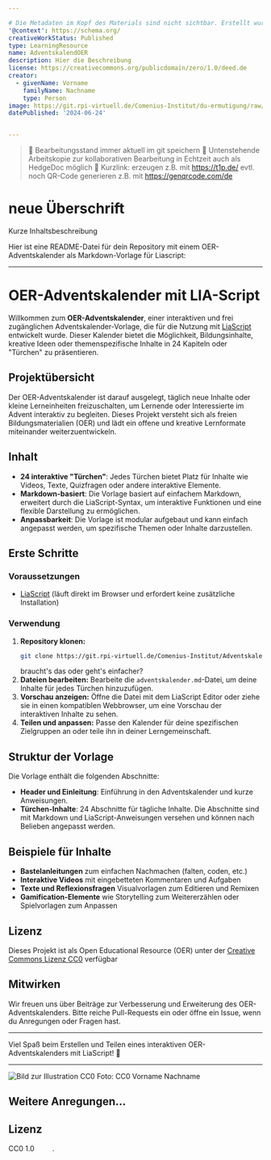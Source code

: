 ```yaml
---

# Die Metadaten im Kopf des Materials sind nicht sichtbar. Erstellt wurden sie mit dem Metadatengenerator von OERSI: https://oersi.gitlab.io/metadata-form/metadata-generator.html 
'@context': https://schema.org/
creativeWorkStatus: Published
type: LearningResource
name: AdventskalendOER
description: Hier die Beschreibung
license: https://creativecommons.org/publicdomain/zero/1.0/deed.de
creator:
  - givenName: Vorname
    familyName: Nachname
    type: Person
image: https://git.rpi-virtuell.de/Comenius-Institut/du-ermutigung/raw/branch/main/du-schaffst-das-uebersicht.jpg
datePublished: '2024-06-24'


---
```


> :floppy_disk:   Bearbeitungsstand immer aktuell im git speichern
> :memo: Untenstehende Arbeitskopie zur kollaborativen Bearbeitung in Echtzeit auch als HedgeDoc möglich
> :link: Kurzlink: erzeugen z.B. mit https://t1p.de/
> evtl. noch QR-Code generieren z.B. mit https://genqrcode.com/de

# neue Überschrift

Kurze Inhaltsbeschreibung

Hier ist eine README-Datei für dein Repository mit einem OER-Adventskalender als Markdown-Vorlage für Liascript:

---

# OER-Adventskalender mit LIA-Script

Willkommen zum **OER-Adventskalender**, einer interaktiven und frei zugänglichen Adventskalender-Vorlage, die für die Nutzung mit [LiaScript](https://liascript.github.io/) entwickelt wurde. Dieser Kalender bietet die Möglichkeit, Bildungsinhalte, kreative Ideen oder themenspezifische Inhalte in 24 Kapiteln oder "Türchen" zu präsentieren.

## Projektübersicht

Der OER-Adventskalender ist darauf ausgelegt, täglich neue Inhalte oder kleine Lerneinheiten freizuschalten, um Lernende oder Interessierte im Advent interaktiv zu begleiten. Dieses Projekt versteht sich als freien Bildungsmaterialien (OER) und lädt ein offene und kreative Lernformate miteinander weiterzuentwickeln.

## Inhalt

- **24 interaktive "Türchen"**: Jedes Türchen bietet Platz für Inhalte wie Videos, Texte, Quizfragen oder andere interaktive Elemente.
- **Markdown-basiert**: Die Vorlage basiert auf einfachem Markdown, erweitert durch die LiaScript-Syntax, um interaktive Funktionen und eine flexible Darstellung zu ermöglichen.
- **Anpassbarkeit**: Die Vorlage ist modular aufgebaut und kann einfach angepasst werden, um spezifische Themen oder Inhalte darzustellen.

## Erste Schritte

### Voraussetzungen

- [LiaScript](https://liascript.github.io/) (läuft direkt im Browser und erfordert keine zusätzliche Installation)

### Verwendung

1. **Repository klonen:**
   ```bash
   git clone https://git.rpi-virtuell.de/Comenius-Institut/AdventskalendOER.git
   ```
   braucht's das oder geht's einfacher?
2. **Dateien bearbeiten:** Bearbeite die `adventskalender.md`-Datei, um deine Inhalte für jedes Türchen hinzuzufügen.
3. **Vorschau anzeigen:** Öffne die Datei mit dem LiaScript Editor oder ziehe sie in einen kompatiblen Webbrowser, um eine Vorschau der interaktiven Inhalte zu sehen.
4. **Teilen und anpassen:** Passe den Kalender für deine spezifischen Zielgruppen an oder teile ihn in deiner Lerngemeinschaft.

## Struktur der Vorlage

Die Vorlage enthält die folgenden Abschnitte:

- **Header und Einleitung**: Einführung in den Adventskalender und kurze Anweisungen.
- **Türchen-Inhalte**: 24 Abschnitte für tägliche Inhalte. Die Abschnitte sind mit Markdown und LiaScript-Anweisungen versehen und können nach Belieben angepasst werden.

## Beispiele für Inhalte

- **Bastelanleitungen** zum einfachen Nachmachen (falten, coden, etc.)
- **Interaktive Videos** mit eingebetteten Kommentaren und Aufgaben
- **Texte und Reflexionsfragen** Visualvorlagen zum Editieren und Remixen
- **Gamification-Elemente** wie Storytelling zum Weitererzählen oder Spielvorlagen zum Anpassen

## Lizenz

Dieses Projekt ist als Open Educational Resource (OER) unter der [Creative Commons Lizenz CC0](https://creativecommons.org/licenses/) verfügbar 

## Mitwirken

Wir freuen uns über Beiträge zur Verbesserung und Erweiterung des OER-Adventskalenders. Bitte reiche Pull-Requests ein oder öffne ein Issue, wenn du Anregungen oder Fragen hast.

---

Viel Spaß beim Erstellen und Teilen eines interaktiven OER-Adventskalenders mit LiaScript! 🎄

---

![Bild zur Illustration CC0](URL)
Foto: CC0 Vorname Nachname

## Weitere Anregungen...


## Lizenz
<p class="attribution" Lizenz: <a target="_blank" rel="noopener noreferrer" href="https://creativecommons.org/publicdomain/zero/1.0/deed.de">CC0 1.0 <img src="https://mirrors.creativecommons.org/presskit/icons/cc.svg" style="height: 1em; margin-right: 0.125em; display: inline;"></img><img src="https://mirrors.creativecommons.org/presskit/icons/zero.svg" style="height: 1em; margin-right: 0.125em; display: inline;"></img></a>.</p>
